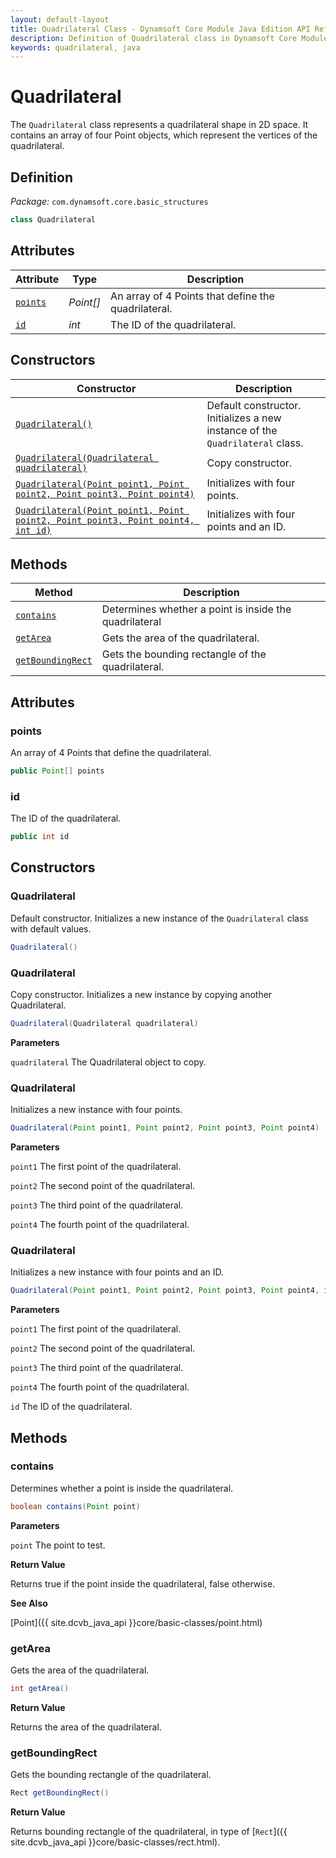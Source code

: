 ```yaml
---
layout: default-layout
title: Quadrilateral Class - Dynamsoft Core Module Java Edition API Reference
description: Definition of Quadrilateral class in Dynamsoft Core Module Java Edition.
keywords: quadrilateral, java
---
```


# Quadrilateral

The `Quadrilateral` class represents a quadrilateral shape in 2D space. It contains an array of four Point objects, which represent the vertices of the quadrilateral.

## Definition

*Package:* `com.dynamsoft.core.basic_structures`

```java
class Quadrilateral
```

## Attributes
  
| Attribute  | Type | Description |
|---------- | ---- |-------------|
| [`points`](#points) | *Point[]* | An array of 4 Points that define the quadrilateral. |
| [`id`](#id) | *int* | The ID of the quadrilateral. |

## Constructors

| Constructor | Description |
|-------------|-------------|
| [`Quadrilateral()`](#quadrilateral) | Default constructor. Initializes a new instance of the `Quadrilateral` class. |
| [`Quadrilateral(Quadrilateral quadrilateral)`](#quadrilateral-1) | Copy constructor. |
| [`Quadrilateral(Point point1, Point point2, Point point3, Point point4)`](#quadrilateral-2) | Initializes with four points. |
| [`Quadrilateral(Point point1, Point point2, Point point3, Point point4, int id)`](#quadrilateral-3) | Initializes with four points and an ID. |

## Methods

| Method               | Description |
|----------------------|-------------|
| [`contains`](#contains) | Determines whether a point is inside the quadrilateral |
| [`getArea`](#getarea) | Gets the area of the quadrilateral. |
| [`getBoundingRect`](#getboundingrect) | Gets the bounding rectangle of the quadrilateral. |

## Attributes

### points

An array of 4 Points that define the quadrilateral.

```java
public Point[] points
```

### id

The ID of the quadrilateral.

```java
public int id
```

## Constructors

### Quadrilateral

Default constructor. Initializes a new instance of the `Quadrilateral` class with default values.

```java
Quadrilateral()
```

### Quadrilateral

Copy constructor. Initializes a new instance by copying another Quadrilateral.

```java
Quadrilateral(Quadrilateral quadrilateral)
```

**Parameters**

`quadrilateral` The Quadrilateral object to copy.

### Quadrilateral

Initializes a new instance with four points.

```java
Quadrilateral(Point point1, Point point2, Point point3, Point point4)
```

**Parameters**

`point1` The first point of the quadrilateral.

`point2` The second point of the quadrilateral.

`point3` The third point of the quadrilateral.

`point4` The fourth point of the quadrilateral.

### Quadrilateral

Initializes a new instance with four points and an ID.

```java
Quadrilateral(Point point1, Point point2, Point point3, Point point4, int id)
```

**Parameters**

`point1` The first point of the quadrilateral.

`point2` The second point of the quadrilateral.

`point3` The third point of the quadrilateral.

`point4` The fourth point of the quadrilateral.

`id` The ID of the quadrilateral.

## Methods

### contains

Determines whether a point is inside the quadrilateral.

```java
boolean contains(Point point)
```

**Parameters**

`point` The point to test.

**Return Value**

Returns true if the point inside the quadrilateral, false otherwise.

**See Also**

[Point]({{ site.dcvb_java_api }}core/basic-classes/point.html)

### getArea

Gets the area of the quadrilateral.

```java
int getArea()
```

**Return Value**

Returns the area of the quadrilateral.

### getBoundingRect

Gets the bounding rectangle of the quadrilateral.

```java
Rect getBoundingRect()
```

**Return Value**

Returns bounding rectangle of the quadrilateral, in type of [`Rect`]({{ site.dcvb_java_api }}core/basic-classes/rect.html).

